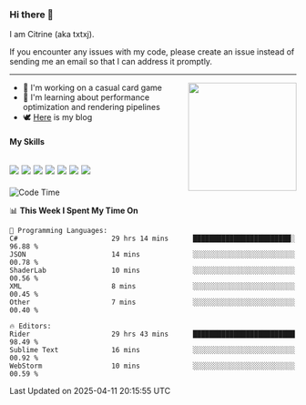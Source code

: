 ### Hi there 👋

I am Citrine (aka txtxj).

If you encounter any issues with my code, please create an issue instead of sending me an email so that I can address it promptly.

---

<img align="right" height="190" src="http://github-profile-summary-cards.vercel.app/api/cards/stats?username=txtxj&theme=vue">

- 🌱 I'm working on a casual card game
- 📖 I'm learning about performance optimization and rendering pipelines
- 🕊️ [Here](https://txtxj.top) is my blog

#### My Skills

![](https://img.shields.io/badge/Unity-000000?logo=unity&logoColor=fff)
![](https://img.shields.io/badge/C%23-239120?logo=csharp&logoColor=fff)
![](https://img.shields.io/badge/Python-3e74a2?logo=python&logoColor=fff)
![](https://img.shields.io/badge/C++-65318e?logo=cplusplus&logoColor=fff)
![](https://img.shields.io/badge/Vue-4FC08D?logo=vuedotjs&logoColor=fff)
![](https://img.shields.io/badge/Blender-f5792a?logo=blender&logoColor=fff)
![](https://img.shields.io/badge/MS%20SQL-cc2927?logo=microsoftsqlserver&logoColor=fff)
---

<!--START_SECTION:waka-->
![Code Time](http://img.shields.io/badge/Code%20Time-2%2C708%20hrs%2053%20mins-blue)

📊 **This Week I Spent My Time On** 

```text
💬 Programming Languages: 
C#                       29 hrs 14 mins      ████████████████████████░   96.88 % 
JSON                     14 mins             ░░░░░░░░░░░░░░░░░░░░░░░░░   00.78 % 
ShaderLab                10 mins             ░░░░░░░░░░░░░░░░░░░░░░░░░   00.56 % 
XML                      8 mins              ░░░░░░░░░░░░░░░░░░░░░░░░░   00.45 % 
Other                    7 mins              ░░░░░░░░░░░░░░░░░░░░░░░░░   00.40 % 

🔥 Editors: 
Rider                    29 hrs 43 mins      █████████████████████████   98.49 % 
Sublime Text             16 mins             ░░░░░░░░░░░░░░░░░░░░░░░░░   00.92 % 
WebStorm                 10 mins             ░░░░░░░░░░░░░░░░░░░░░░░░░   00.59 % 
```


 Last Updated on 2025-04-11 20:15:55 UTC
<!--END_SECTION:waka-->
